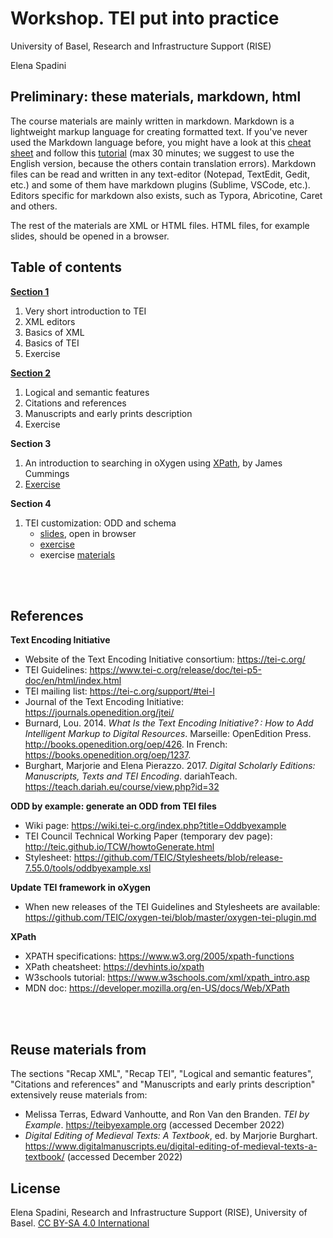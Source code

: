 # Workshop. TEI put into practice

University of Basel, Research and Infrastructure Support (RISE)

Elena Spadini

## Preliminary: these materials, markdown, html

The course materials are mainly written in markdown. Markdown is a lightweight markup language for creating formatted text. If you've never used the Markdown language before, you might have a look at this [cheat sheet](https://www.markdownguide.org/cheat-sheet) and follow this [tutorial](https://www.markdowntutorial.com/) (max 30 minutes; we suggest to use the English version, because the others contain translation errors). Markdown files can be read and written in any text-editor (Notepad, TextEdit, Gedit, etc.) and some of them have markdown plugins (Sublime, VSCode, etc.). Editors specific for markdown also exists, such as Typora, Abricotine, Caret and others.

The rest of the materials are XML or HTML files. HTML files, for example slides, should be opened in a browser.


## Table of contents

[**Section 1**](section1.md)
1. Very short introduction to TEI
2. XML editors
3. Basics of XML
4. Basics of TEI
5. Exercise



[**Section 2**](section2.md)
1. Logical and semantic features
2. Citations and references
3. Manuscripts and early prints description
4. Exercise



**Section 3**

1. An introduction to searching in oXygen
using [XPath](https://dixit.uni-koeln.de/wp-content/uploads/2015/04/Camp2-4-James_Cummings_-_An_introduction_to_searching_in_oXygen_using_XPath__talk.pdf), by James Cummings
2. [Exercise](docs/xpath-exercise.md)



**Section 4**

1. TEI customization: ODD and schema
	- [slides](docs/teiCustomization/slides/TEIcustomizationSlides.html), open in browser
	- [exercise](docs/teiCustomization/exercises)
	- exercise [materials](docs/teiCustomization/materials) 


<br/><br/>

## References

**Text Encoding Initiative**
- Website of the Text Encoding Initiative consortium: https://tei-c.org/
- TEI Guidelines: https://www.tei-c.org/release/doc/tei-p5-doc/en/html/index.html
- TEI mailing list: https://tei-c.org/support/#tei-l
- Journal of the Text Encoding Initiative: https://journals.openedition.org/jtei/
- Burnard, Lou. 2014. *What Is the Text Encoding Initiative? : How to Add Intelligent Markup to Digital Resources*. Marseille: OpenEdition Press. http://books.openedition.org/oep/426. In French: https://books.openedition.org/oep/1237.
- Burghart, Marjorie and Elena Pierazzo. 2017. *Digital Scholarly Editions: Manuscripts, Texts and TEI Encoding*. dariahTeach. https://teach.dariah.eu/course/view.php?id=32

**ODD by example: generate an ODD from TEI files**
- Wiki page: https://wiki.tei-c.org/index.php?title=Oddbyexample
- TEI Council Technical Working Paper (temporary dev page): http://teic.github.io/TCW/howtoGenerate.html
- Stylesheet: https://github.com/TEIC/Stylesheets/blob/release-7.55.0/tools/oddbyexample.xsl

**Update TEI framework in oXygen**
- When new releases of the TEI Guidelines and Stylesheets are available: https://github.com/TEIC/oxygen-tei/blob/master/oxygen-tei-plugin.md

**XPath**
- XPATH specifications: https://www.w3.org/2005/xpath-functions 
- XPath cheatsheet: https://devhints.io/xpath
- W3schools tutorial: https://www.w3schools.com/xml/xpath_intro.asp
- MDN doc: https://developer.mozilla.org/en-US/docs/Web/XPath

<br/><br/>

## Reuse materials from

The sections "Recap XML", "Recap TEI", "Logical and semantic features", "Citations and references" and "Manuscripts and early prints description" extensively reuse materials from:

- Melissa Terras, Edward Vanhoutte, and Ron Van den Branden. *TEI by Example*. https://teibyexample.org (accessed December 2022)
- *Digital Editing of Medieval Texts: A Textbook*, ed. by Marjorie Burghart. https://www.digitalmanuscripts.eu/digital-editing-of-medieval-texts-a-textbook/  (accessed December 2022)


## License
Elena Spadini, Research and Infrastructure Support (RISE), University of Basel. [CC BY-SA 4.0 International](LICENSE)
